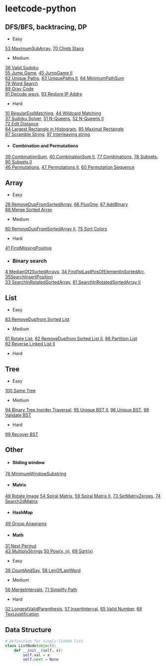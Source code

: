 # leetcode-python

## DFS/BFS, backtracing, DP
- Easy<br>

[53 MaximumSubArray](files/53.md), [70 Climb Stairs](files/70.md)
- Medium<br>

[36 Valid Sudoku](files/36.md)<br>
[55 Jump Game](files/55.md), [45 JumpGame II](files/45.md)<br>
[62 Unique Paths](files/62.md), [63 UniquePaths II](files/63.md), [64 MinimumPathSum](files/64.md)<br>
[79 Word Search](files/79.md)<br>
[89 Gray Code](files/89.md)<br>
[91 Decode ways](files/91.md), [93 Restore IP Addrs](files/93.md)
- Hard

[10 RegularExpMatching](files/10.md), [44 Wildcard Matching](files/44.md)<br>
[37 Sudoku Solver](files/37.md), [51 N-Queens](files/51.md), [52 N-Queens II](files/52.md)<br>
[72 Edit Distance](files/72.md)<br>
[84 Largest Rectangle in Histogram](files/84.md), [85 Maximal Rectangle](files/85.md)<br>
[87 Scramble String](files/87.md), [97 Interleaving string](files/97.md)

+ #### Combination and Permutations
  
[39 CombinationSum](files/39.md), [40 CombinationSum II](files/40.md),
[77 Combinations](files/77.md), [78 Subsets](files/78.md), [90 Subsets II](files/90.md)<br>
[46 Permutations](files/46.md), [47 Permutations II](files/47.md), [60 Permutation Sequence](files/60.md)

## Array
- Easy

[26 RemoveDupFromSortedArray](files/26.md), [66 PlusOne](files/66.md), [67 AddBinary](files/67.md)<br>
[88 Merge Sorted Array](files/88.md)
- Medium

[80 RemoveDupFromSortedArray II](files/80.md), [75 Sort Colors](files/75.md)<br>
- Hard
  
[41 FirstMissingPositive](files/41.md)
* ### Binary search
[4 MedianOf2SortedArrays](files/4.m3), [34 Find1stLastPosOfElementInSortedArr](files/34.md), [35SearchInsertPosition](files/35.md)<br>
[33 SearchInRotatedSortedArray](files/33.md), [81 SearchInRotatedSortedArray II](files/81.md)

## List
- Easy
  
[83 RemoveDupfrom Sorted List](files/83.md)
- Medium<br>

[61 Rotate List](files/61.md), [82 RemoveDupfrom Sorted List II](files/82.md), [86 Partition List](files/86.md)<br>
[92 Reverse Linked List II](files/92.md)
- Hard

## Tree
- Easy<br>

[100 Same Tree](./files/100.md)
- Medium<br>

[94 Binary Tree Inorder Traversal](files/94.md), [95 Unique BST II](./files/95.md), [96 Unique BST](./files/96.md), [98 Validate BST](./files/98.md)
- Hard<br>

[99 Recover BST](./files/99.md)

## Other

+ #### Sliding window 
  
[76 MinimumWindowSubstring](files/76.md)<br>

+ #### Matrix

[48 Rotate Image](files/48.md)
[54 Spiral Matrix](files/54.md), [59 Spiral Matrix II](files/59.md), [73 SetMatrixZeroes](files/73.md), [74 Search2dMatrix](files/74.md)<br>

+ #### HashMap
  
[49 Group Anagrams](files/49.md)
+ #### Math

[31 Next Permut](files/31.md)  
[43 MultiplyStrings](files/43.md)
[50 Pow(x, n)](files/50.md), [69 Sqrt(x)](files/69.md)

- Easy<br>

[38 CountAndSay](files/38.md), [58 LenOfLastWord](files/58.md)

- Medium<br>

[56 MergeIntervals](files/56.md), 
[71 Simplify Path](files/71.md)<br>

- Hard<br>

[32 LongestValidParenthesis](files/32.md),
[57 InsertInterval](files/57.md),
[65 Valid Number](files/65.md), [68 TextJustification](files/68.md)<br>

## Data Structure
```python
# Definition for singly-linked list.
class ListNode(object):
    def __init__(self, x):
        self.val = x
        self.next = None
```